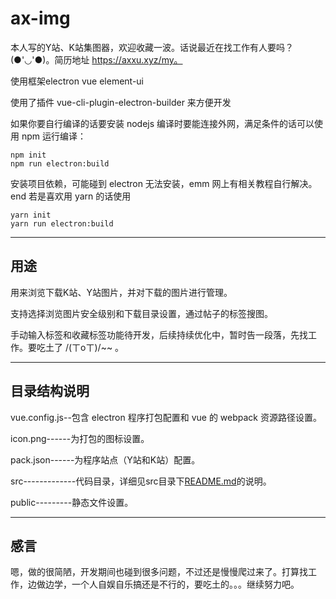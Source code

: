 # ax-img

本人写的Y站、K站集图器，欢迎收藏一波。话说最近在找工作有人要吗？(●'◡'●)。简历地址 https://axxu.xyz/my。

使用框架electron vue element-ui

使用了插件 vue-cli-plugin-electron-builder 来方便开发

如果你要自行编译的话要安装 nodejs 编译时要能连接外网，满足条件的话可以使用 npm 运行编译：

    npm init
    npm run electron:build
安装项目依赖，可能碰到 electron 无法安装，emm 网上有相关教程自行解决。end
若是喜欢用 yarn 的话使用

    yarn init
    yarn run electron:build

***

## 用途

用来浏览下载K站、Y站图片，并对下载的图片进行管理。  

支持选择浏览图片安全级别和下载目录设置，通过帖子的标签搜图。

手动输入标签和收藏标签功能待开发，后续持续优化中，暂时告一段落，先找工作。要吃土了 /(ㄒoㄒ)/~~ 。

***

## 目录结构说明

vue.config.js--包含 electron 程序打包配置和 vue 的 webpack 资源路径设置。  

icon.png------为打包的图标设置。  

pack.json------为程序站点（Y站和K站）配置。

src-------------代码目录，详细见src目录下[README.md](./src/README.md)的说明。

public---------静态文件设置。

***

## 感言

嗯，做的很简陋，开发期间也碰到很多问题，不过还是慢慢爬过来了。打算找工作，边做边学，一个人自娱自乐搞还是不行的，要吃土的。。。继续努力吧。
